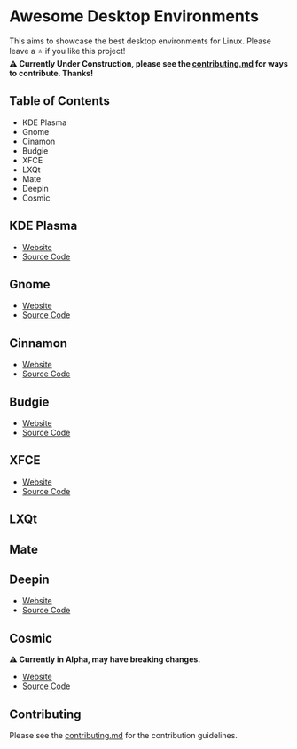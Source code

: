 # Awesome Desktop Environments
This aims to showcase the best desktop environments for Linux. Please leave a ⭐ if you like this project!  
**⚠️ Currently Under Construction, please see the [contributing.md](https://github.com/Inhishonor/awesome-desktop-environments/blob/main/contributing.md) for ways to contribute. Thanks!**
## Table of Contents
* KDE Plasma
* Gnome
* Cinamon
* Budgie
* XFCE
* LXQt
* Mate
* Deepin
* Cosmic
## KDE Plasma
- [Website](https://kde.org/plasma-desktop/)
- [Source Code](https://invent.kde.org/plasma)
## Gnome
- [Website](https://www.gnome.org/)
- [Source Code](https://gitlab.gnome.org/GNOME)
## Cinnamon
- [Website](https://projects.linuxmint.com/cinnamon/)
- [Source Code](https://github.com/linuxmint/cinnamon)
## Budgie
- [Website](https://buddiesofbudgie.org/)
- [Source Code](https://github.com/BuddiesOfBudgie/budgie-desktop)
## XFCE
- [Website](https://www.xfce.org/)
- [Source Code](https://gitlab.xfce.org/xfce)
## LXQt
## Mate
## Deepin
- [Website](https://www.deepin.org/en/dde/)
- [Source Code]()
## Cosmic
**⚠️ Currently in Alpha, may have breaking changes.**
- [Website](https://system76.com/cosmic/.)
- [Source Code](https://github.com/pop-os/cosmic-epoch)

## Contributing
Please see the [contributing.md](https://github.com/Inhishonor/awesome-desktop-environments/blob/main/contributing.md) for the contribution guidelines.
